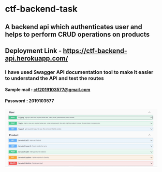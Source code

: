 # ctf-backend-task
## A backend api which authenticates user and helps to perform CRUD operations on products

## Deployment Link  -  https://ctf-backend-api.herokuapp.com/
### I have used Swagger API documentation tool to make it easier to understand the API and test the routes
#### Sample mail : ctf2019103577@gmail.com  
#### Password : 2019103577
![alt text](https://github.com/Sanjeev-Karthick/ctf-backend-task/blob/main/routes.jpg)

